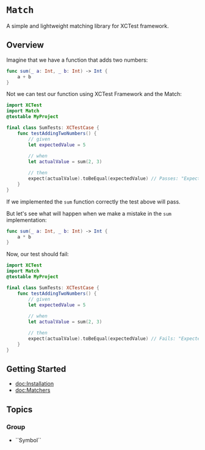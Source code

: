 # ``Match``

A simple and lightweight matching library for XCTest framework.

## Overview

Imagine that we have a function that adds two numbers:
```swift
func sum(_ a: Int, _ b: Int) -> Int {
    a + b
}
```

Not we can test our function using XCTest Framework and the Match:
```swift
import XCTest
import Match
@testable MyProject

final class SumTests: XCTestCase {
    func testAddingTwoNumbers() {
        // given
        let expectedValue = 5
        
        // when
        let actualValue = sum(2, 3)

        // then
        expect(actualValue).toBeEqual(expectedValue) // Passes: "Expected: 5 is equal to received: 5"
    }
}
```

If we implemented the `sum` function correctly the test above will pass.

But let's see what will happen when we make a mistake in the `sum` implementation:
```swift
func sum(_ a: Int, _ b: Int) -> Int {
    a * b
}
```

Now, our test should fail:
```swift
import XCTest
import Match
@testable MyProject

final class SumTests: XCTestCase {
    func testAddingTwoNumbers() {
        // given
        let expectedValue = 5 
        
        // when
        let actualValue = sum(2, 3)

        // then
        expect(actualValue).toBeEqual(expectedValue) // Fails: "Expected: 5 to be equal to received: 6"
    }
}
```

## Getting Started
- <doc:Installation>
- <doc:Matchers>

## Topics

### <!--@START_MENU_TOKEN@-->Group<!--@END_MENU_TOKEN@-->

- <!--@START_MENU_TOKEN@-->``Symbol``<!--@END_MENU_TOKEN@-->
